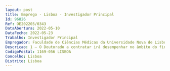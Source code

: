 ```yaml
--- 
layout: post
title: Emprego - Lisboa - Investigador Principal
Id: 96826
Ref: OE202205/0343
DataAbertura: 2022-05-10
DataFecho: 2022-05-23
Trabalho: Investigador Principal
Empregador: Faculdade de Ciências Médicas da Universidade Nova de Lisboa - NOVA Medical School
Descricao: 1 — O Doutorado a contratar irá desempenhar no âmbito do financiamento programático da Unidade iNOVA4Health – Programa em Medicina Translacional, UIDP 04462 2020 a função de Investigador Principal na área científica de Biomedicina com especial destaque para as áreas de  bioinformática, biologia de sistemas, sistemas de informação aplicados à saúde e biologia computacional. Objetivos da Agenda 2030  Área 2 — Ciências da Saúde e Medicina, Objetivo 3 — Saúde de Qualidade.
CodigoPostal: 1169-056 LISBOA
Concelho: Lisboa
Distrito: Lisboa
--- 
```

